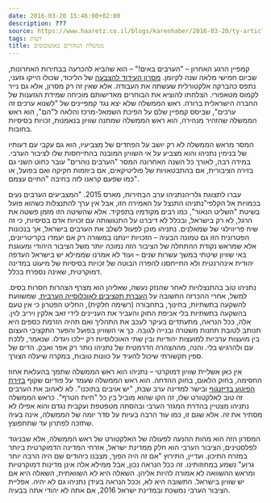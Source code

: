 ```yaml
---
date: 2016-03-20 15:46:00+02:00
description: ???
source: https://www.haaretz.co.il/blogs/karenhaber/2016-03-20/ty-article/0000017f-f89e-d044-adff-fbffa7320000
tags: דעות
title: ממשלת הנוהרים באוטובוסים
---
```


קמפיין הרגע האחרון – "הערבים באים!" – הוא שהביא להכרעה בבחירות האחרונות, שביום חמישי מלאה שנה לקיומן. [מסרון העידוד להצבעה](/news/elections/2015-03-23/ty-article/0000017f-e6e1-df2c-a1ff-fef1272d0000) של הליכוד, שכולו הייקו גזעני, נתפס כהברקה אלקטורלית שעשתה את העבודה. אלא שאין זה רק מסרון, אלא גם נייר לקמוס מטאפורי. הצלחתו להוציא את הבוחרים מאדישותם מוכיחה שמידת הגזענות של החברה הישראלית ברורה. ראש הממשלה שלא יצא נגד קמפיינים של "לשנוא ערכים זה ערכים", שביסס קמפיין שלם על הפיכת השמאל-מרכז והלאה ל"הם", הוא ראש הממשלה שהזהיר מנהירה, הוא ראש הממשלה שמתנה שוויון בנאמנות, זכויות בסיסיות בחובות. 

המסר מראש הממשלה לא רק יושב על הפחדים של מצביעיו, הוא גם עקבי עם דעותיו של בנימין נתניהו והוא מצביע על אי השוויון המובנה בהתייחסות שלו לציבור הערבי. במידה רבה, לאורך כל השנה האחרונה המסר "הערבים נוהרים" עובר כחוט השני גם בזירה הציבורית, אם בהתבטאויות של פוליטיקאים, אם ביוזמות חקיקה ואם בפועל, או כמו שפעם קראנו לזה בחיבה "החיים עצמם". 

 עברו לתצוגת גלריהנתניהו ערב הבחירות, מארס 2015. "המצביעים הערבים נעים בכמויות אל הקלפי"נתניהו התנצל על האמירה הזו, אבל אין ערך להתנצלות כשהוא פועל בשיטת "השליט הנאור", כמו רבים מקודמיו בתפקיד. אלא שהשיטה הזו מזמן פשטה את הרגל, לא רק בישראל, ובכלל לא דיברנו על התנגשותה עם זכויות אדם בסיסיות, כי זה שיח פריווילגי של שמאלנים. נתניהו מוכן לפעול לשלב את הערבים בישראל, אך בנכונות הפטרונית הזו גם טמונה הבעיה – הזכויות יינתנו במשורה רק אם יעמדו בקריטריונים, אלא שמראש נקודת ההתחלה של הציבור הזה נמוכה יותר משל הציבור היהודי ומעוגנת באי שוויון שיטתי במשך עשרות שנים – ועוד לא אמרנו שממילא יש בישראל העדפה יהודית אינהרנטית ולא התייחסנו להפרה הבוטה של זכויות בסיסיות של מיעוט במדינה דמוקרטית, שאינה נספרת בכלל. 

נתניהו טוב בהתנצלויות לאחר שהנזק נעשה, שאליהן הוא מצרף הצהרות חסרות בסיס. למשל, אחרי ההכרזה החשובה על [העברת תקציבים לאוכלוסייה הערבית](https://www.themarker.com/news/macro/2015-12-30/ty-article/0000017f-e77f-dc7e-adff-f7ff008a0000), שמשוועת להשקעה בתשתיות, בחינוך, בתחבורה (רשימה חלקית), החליט הפטרון כי אין טעם בהשקעה בתשתיות בלי אכיפת החוק והעביר את העניינים לידי זאב אלקין ויריב לוין. אלה, ככל הנראה, מתעתדים בעיקר לעכב את התהליך ואם תהיה הזרמת כספים היא תנותב לטובת תחנות משטרה ובנייה לגובה. כך אי השוויון בפועל והפער התקציבי העצום בין מועצות ערביות למועצות יהודיות ובין שתי האוכלוסיות רק יילכו ויגדלו. שנאמר, ללכת עם ולהרגיש בלי. והנה, מההצהרה הדרמטית של נתניהו נותר רק אפר ואבק. הדים של ספין תקשורתי שיכול להעיד על כוונות טובות, במקרה שיעלה הצורך. 

אין כאן אשליית שוויון דמוקרטי – נתניהו הוא ראש הממשלה שתמך בהעלאת אחוז החסימה, בחוק הלאום, בחוק ההדחה. הוא ראש הממשלה שעמד על פודיום שקוף [בזירת הפיגוע בדיזנגוף](/news/politics/2016-01-02/ty-article/0000017f-e698-d62c-a1ff-fefb10ba0000) ובישר למדינה ערב שבת, "יש אויבים בתוכנו". לא לאהוב את הערבים זה טוב לאלקטורט שלו, זה הקו שהוא מוביל בין כל "חיות הטרף". כראש הממשלה נתניהו מצטיין בהדרת המגזר הערבי ובהסתה מטפטפת ועקבית נגדם והוא אפילו לא מסתיר את זה. אלא שגם זו, כמו עוד הרבה בעיות על סדר יומה של הממשלה, אינה בעיה שתזכה לפתרון עד שתתפוצץ. 

המסרון הזה הוא מהות ההנעה לפעולה של האלקטורט של ראש הממשלה, אלא שבניגוד לפלסטינים, הציבור הערבי הוא חלק ממדינת ישראל, אזרחי המדינה הדמוקרטית ביותר במזרח התיכון. ועדיין, התירוץ "אם זה היה הפוך, מצבנו כיהודים שם היה הרבה יותר גרוע" נשמע במחוזותינו. זה ככל הנראה נכון, אבל ממילא אלה אינן מדינות דמוקרטיות ומראש ההשוואה לא אמורה להיות אליהן. השאלה היא לא השוואתית, השאלה היא אם יש שוויון בישראל. התשובה היא לא, וככל הנראה בעידן נתניהו גם לא יהיה. אפליית הציבור הערבי נמשכת ובמדינת ישראל 2016, אם אתה לא יהודי אתה בבעיה.